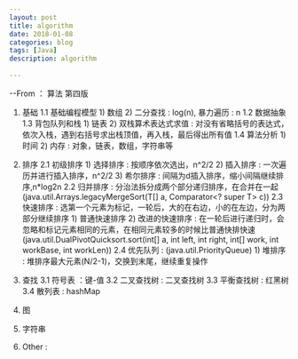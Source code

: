 ```yaml
---  
layout: post  
title: algorithm  
date: 2018-01-08  
categories: blog  
tags: [Java]  
description: algorithm  
  
---  
```


--From ： 算法 第四版
 
1. 基础 
	1.1 基础编程模型
		1) 数组
		2) 二分查找 : log(n), 暴力遍历 : n
	1.2 数据抽象
	1.3 背包队列和栈
		1) 链表
		2) 双栈算术表达式求值 : 对没有省略括号的表达式，依次入栈，遇到右括号求出栈顶值，再入栈，最后得出所有值
	1.4 算法分析
		1) 时间
		2) 内存 : 对象，链表，数组，字符串等
2. 排序
	2.1 初级排序
		1) 选择排序 : 按顺序依次选出，n^2/2
		2) 插入排序 : 一次遍历并进行插入排序，n^2/2
		3) 希尔排序 : 间隔为d插入排序，缩小间隔继续排序,n*log2n
	2.2 归并排序 : 分治法拆分成两个部分递归排序，在合并在一起 (java.util.Arrays.legacyMergeSort(T[] a, Comparator<? super T> c))
	2.3 快速排序 : 选第一个元素为标记，一轮后，大的在右边，小的在左边，分为两部分继续排序
		1) 普通快速排序
		2) 改进的快速排序 : 在一轮后进行递归时，会忽略和标记元素相同的元素，在相同元素较多的时候比普通快排快速 (java.util.DualPivotQuicksort.sort(int[] a, int left, int right, int[] work, int workBase, int workLen))
	2.4 优先队列 : (java.util.PriorityQueue<E>)
		1) 堆排序 : 堆排序最大元素(N/2-1)，交换到末尾，继续重复操作
3. 查找
	3.1 符号表 ：键-值
	3.2 二叉查找树 : 二叉查找树
	3.3 平衡查找树 : 红黑树
	3.4 散列表 : hashMap
4. 图
	
5. 字符串

6. Other : 
